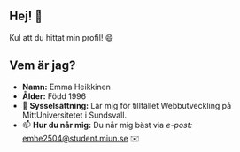 ## Hej! 👋
Kul att du hittat min profil! 😄
## Vem är jag?
* **Namn:** Emma Heikkinen
* **Ålder:** Född 1996
* 🌱 **Sysselsättning:** Lär mig för tillfället Webbutveckling på MittUniversitetet i Sundsvall.
* 📫 **Hur du når mig:**
Du når mig bäst via _e-post:_ emhe2504@student.miun.se ✉️
